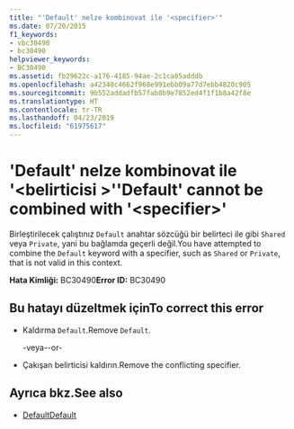 ```yaml
---
title: "'Default' nelze kombinovat ile '<specifier>'"
ms.date: 07/20/2015
f1_keywords:
- vbc30490
- bc30490
helpviewer_keywords:
- BC30490
ms.assetid: fb29622c-a176-4185-94ae-2c1ca85adddb
ms.openlocfilehash: a42340c4662f968e991ebb09a77d7ebb4820c905
ms.sourcegitcommit: 9b552addadfb57fab0b9e7852ed4f1f1b8a42f8e
ms.translationtype: HT
ms.contentlocale: tr-TR
ms.lasthandoff: 04/23/2019
ms.locfileid: "61975617"
---
```

# <a name="default-cannot-be-combined-with-specifier"></a><span data-ttu-id="6d5f9-102">'Default' nelze kombinovat ile '\<belirticisi >'</span><span class="sxs-lookup"><span data-stu-id="6d5f9-102">'Default' cannot be combined with '\<specifier>'</span></span>
<span data-ttu-id="6d5f9-103">Birleştirilecek çalıştınız `Default` anahtar sözcüğü bir belirteci ile gibi `Shared` veya `Private`, yani bu bağlamda geçerli değil.</span><span class="sxs-lookup"><span data-stu-id="6d5f9-103">You have attempted to combine the `Default` keyword with a specifier, such as `Shared` or `Private`, that is not valid in this context.</span></span>  
  
 <span data-ttu-id="6d5f9-104">**Hata Kimliği:** BC30490</span><span class="sxs-lookup"><span data-stu-id="6d5f9-104">**Error ID:** BC30490</span></span>  
  
## <a name="to-correct-this-error"></a><span data-ttu-id="6d5f9-105">Bu hatayı düzeltmek için</span><span class="sxs-lookup"><span data-stu-id="6d5f9-105">To correct this error</span></span>  
  
- <span data-ttu-id="6d5f9-106">Kaldırma `Default`.</span><span class="sxs-lookup"><span data-stu-id="6d5f9-106">Remove `Default`.</span></span>  
  
     <span data-ttu-id="6d5f9-107">-veya-</span><span class="sxs-lookup"><span data-stu-id="6d5f9-107">-or-</span></span>  
  
- <span data-ttu-id="6d5f9-108">Çakışan belirticisi kaldırın.</span><span class="sxs-lookup"><span data-stu-id="6d5f9-108">Remove the conflicting specifier.</span></span>  
  
## <a name="see-also"></a><span data-ttu-id="6d5f9-109">Ayrıca bkz.</span><span class="sxs-lookup"><span data-stu-id="6d5f9-109">See also</span></span>

- [<span data-ttu-id="6d5f9-110">Default</span><span class="sxs-lookup"><span data-stu-id="6d5f9-110">Default</span></span>](../../visual-basic/language-reference/modifiers/default.md)
